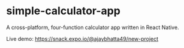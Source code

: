 # simple-calculator-app
A cross-platform, four-function calculator app written in React Native.

Live demo: https://snack.expo.io/@ajaybhatta49/new-project
